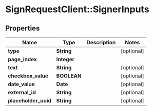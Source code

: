 # SignRequestClient::SignerInputs

## Properties
Name | Type | Description | Notes
------------ | ------------- | ------------- | -------------
**type** | **String** |  | [optional] 
**page_index** | **Integer** |  | 
**text** | **String** |  | [optional] 
**checkbox_value** | **BOOLEAN** |  | [optional] 
**date_value** | **Date** |  | [optional] 
**external_id** | **String** |  | [optional] 
**placeholder_uuid** | **String** |  | [optional] 


